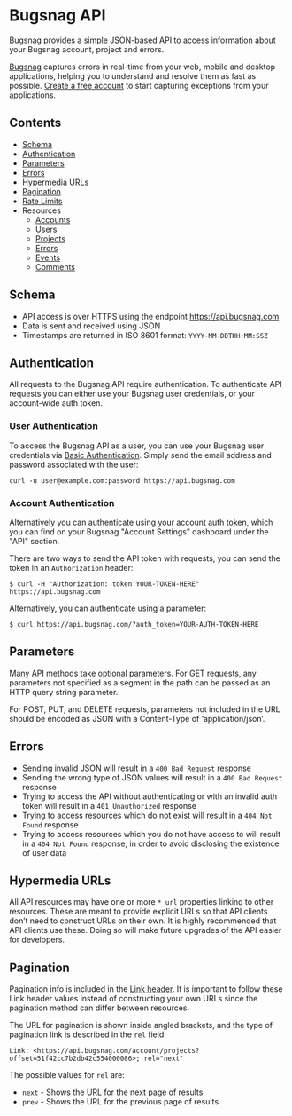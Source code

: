 Bugsnag API
===========

Bugsnag provides a simple JSON-based API to access information about your
Bugsnag account, project and errors.

[Bugsnag](http://bugsnag.com) captures errors in real-time from your web,
mobile and desktop applications, helping you to understand and resolve them
as fast as possible. [Create a free account](https://bugsnag.com) to start
capturing exceptions from your applications.


Contents
--------
-   [Schema](#schema)
-   [Authentication](#authentication)
-   [Parameters](#parameters)
-   [Errors](#errors)
-   [Hypermedia URLs](#hypermedia-urls)
-   [Pagination](#pagination)
-   [Rate Limits](#rate-limits)
-   Resources
    -   [Accounts](accounts.md)
    -   [Users](users.md)
    -   [Projects](projects.md)
    -   [Errors](errors.md)
    -   [Events](events.md)
    -   [Comments](comments.md)


Schema
------

- API access is over HTTPS using the endpoint https://api.bugsnag.com
- Data is sent and received using JSON
- Timestamps are returned in ISO 8601 format: `YYYY-MM-DDTHH:MM:SSZ`


Authentication
--------------

All requests to the Bugsnag API require authentication. To authenticate API requests you can either use your Bugsnag user credentials, or your account-wide auth token.

### User Authentication

To access the Bugsnag API as a user, you can use your Bugsnag user credentials via [Basic Authentication](http://en.wikipedia.org/wiki/Basic_access_authentication). Simply send the email address and password associated with the user:

```shell
curl -u user@example.com:password https://api.bugsnag.com
```

### Account Authentication

Alternatively you can authenticate using your account auth token, which you can find on your Bugsnag "Account Settings" dashboard under the "API" section.

There are two ways to send the API token with requests, you can send the token in an `Authorization` header:

```shell
$ curl -H "Authorization: token YOUR-TOKEN-HERE" https://api.bugsnag.com
```

Alternatively, you can authenticate using a parameter:

```shell
$ curl https://api.bugsnag.com/?auth_token=YOUR-AUTH-TOKEN-HERE
```


Parameters
----------

Many API methods take optional parameters. For GET requests, any parameters not specified as a segment in the path can be passed as an HTTP query string parameter.

For POST, PUT, and DELETE requests, parameters not included in the URL should be encoded as JSON with a Content-Type of ‘application/json’.


Errors
------

- Sending invalid JSON will result in a `400 Bad Request` response
- Sending the wrong type of JSON values will result in a `400 Bad Request` response
- Trying to access the API without authenticating or with an invalid auth token will result in a `401 Unauthorized` response
- Trying to access resources which do not exist will result in a `404 Not Found` response
- Trying to access resources which you do not have access to will result in a `404 Not Found` response, in order to avoid disclosing the existence of user data


Hypermedia URLs
---------------

All API resources may have one or more `*_url` properties linking to other resources. These are meant to provide explicit URLs so that API clients don’t need to construct URLs on their own. It is highly recommended that API clients use these. Doing so will make future upgrades of the API easier for developers.


Pagination
----------

Pagination info is included in the [Link header](http://tools.ietf.org/html/rfc5988). It is important to follow these Link header values instead of constructing your own URLs since the pagination method can differ between resources.

The URL for pagination is shown inside angled brackets, and the type of pagination link is described in the `rel` field:

```http
Link: <https://api.bugsnag.com/account/projects?offset=51f42cc7b2db42c554000086>; rel="next"
```

The possible values for `rel` are:

- `next` - Shows the URL for the next page of results
- `prev` - Shows the URL for the previous page of results
